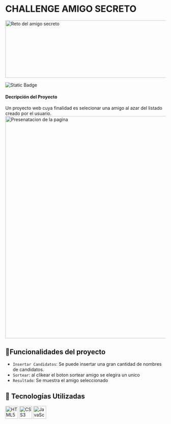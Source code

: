<h1 align="left">  CHALLENGE AMIGO SECRETO </h1>

<img width="760" height="180" alt="Reto del amigo secreto" src="https://github.com/user-attachments/assets/e44a3eb9-ab4d-4241-aa26-9b1a45b11518" />

![Static Badge](https://img.shields.io/badge/Status-Esperando_Revisi%C3%B3n-blue?style=flat)

<h4 align="left">Decripción del Proyecto</h4>
Un proyecto web cuya finalidad es selecionar una amigo al azar del listado creado por el usuario.
<img width="1914" height="696" alt="Presenatacion de la pagina" src="https://github.com/user-attachments/assets/d301e15d-503b-4b30-a408-f66169d17d02" />




## :hammer:Funcionalidades del proyecto
- `Insertar Candidatos`: Se puede insertar una gran cantidad de nombres de candidatos.
- `Sortear`: al clikear el boton sortear amigo se elegira un unico 
- `Resultado`: Se muestra el amigo seleccionado

## 🚀 Tecnologías Utilizadas

<p align="left">
  <img src="https://cdn.jsdelivr.net/gh/devicons/devicon/icons/html5/html5-original.svg" alt="HTML5" width="40" height="40" />
  <img src="https://cdn.jsdelivr.net/gh/devicons/devicon/icons/css3/css3-original.svg" alt="CSS3" width="40" height="40" />
  <img src="https://cdn.jsdelivr.net/gh/devicons/devicon/icons/javascript/javascript-original.svg" alt="JavaScript" width="40" height="40" />
</p>
